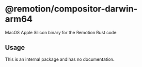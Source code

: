 # @remotion/compositor-darwin-arm64
 
MacOS Apple Silicon binary for the Remotion Rust code
 
## Usage
 
This is an internal package and has no documentation.
